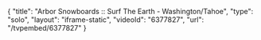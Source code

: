 {
    "title": "Arbor Snowboards :: Surf The Earth - Washington\/Tahoe",
    "type": "solo",
    "layout": "iframe-static",
    "videoId": "6377827",
    "url": "\/tvpembed\/6377827"
}